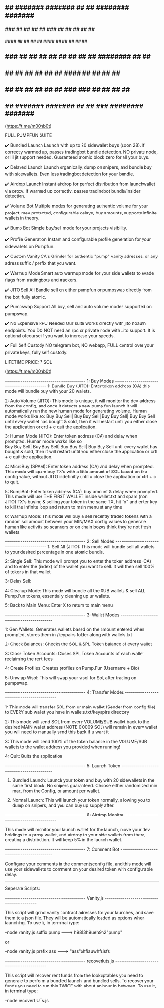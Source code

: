 ##     ##  #######   #######  ##    ##     ########   #######  ######## 
###   ### ##     ## ##     ## ###   ##     ##     ## ##     ##    ##    
#### #### ##     ## ##     ## ####  ##     ##     ## ##     ##    ##    
## ### ## ##     ## ##     ## ## ## ##     ########  ##     ##    ##    
##     ## ##     ## ##     ## ##  ####     ##     ## ##     ##    ##    
##     ## ##     ## ##     ## ##   ### ### ##     ## ##     ##    ##    
##     ##  #######   #######  ##    ## ### ########   #######     ##    

(https://t.me/m00nb0t)

FULL PUMPFUN SUITE

✔️ Bundled Launch
Launch with up to 20 sidewallet buys (soon 28). If correctly warmed up, passes tradingbot bundle detection. NO private node, or lil jit support needed. Guaranteed atomic block zero for all your buys.

✔️ Delayed Launch
Launch organically, dump on snipers, and bundle buy with sidewallets. Even less tradingbot detection for your bundle.

✔️ Airdrop Launch
Instant airdrop for perfect distribution from launchwallet via proxy. If warmed up correctly, passes tradingbot bundle/insider detection.

✔️ Volume Bot
Multiple modes for generating authentic volume for your project, mev protected, configurable delays, buy amounts, supports infinite wallets in theory.

✔️ Bump Bot
Simple buy/sell mode for your projects visibility.

✔️ Profile Generation
Instant and configurable profile generation for your sidewallets on Pumpfun.

✔️ Custom Vanity CA's
Grinder for authentic "pump" vanity adresses, or any adress suffix / prefix that you want.

✔️ Warmup Mode
Smart auto warmup mode for your side wallets to evade flags from tradingbots and trackers.

✔️ JITO Sell All
Bundle sell on either pumpfun or pumpswap directly from the bot, fully atomic.

✔️ Pumpswap Support
All buy, sell and auto volume modes supported on pumpswap.

✔️ No Expensive RPC Needed
Our suite works directly with jito noauth endpoints. You DO NOT need an rpc or private node with Jito support. It is optional ofcourse if you want to increase your speeds.

✔️ Full Self Custody 
NO telegram bot, NO webapp, FULL control over your private keys, fully self custody.

LIFETIME PRICE: 7 SOL

(https://t.me/m00nb0t)










----------------------------------------- 1: Buy Modes -------------------------------------------
1: Bundle Buy (JITO): Enter token address (CA) this mode will bundle buy with your 20 wallets.

2: Auto Volume (JITO):  This mode is unique, it will monitor the dev address from the config, and once it detects a new pump.fun launch it will automatically run the new human mode for generating volume. Human mode works like so:  Buy Buy Sell| Buy Buy Sell| Buy Buy Sell| Buy Buy Sell 
until every wallet has bought & sold, then it will restart until you either close the application or crtl + c quit the application.

3: Human Mode (JITO): Enter token address (CA) and delay when prompted. Human mode works like so:  
Buy Buy Sell| Buy Buy Sell| Buy Buy Sell| Buy Buy Sell until every wallet has bought & sold, then it will restart until you either close the application or crtl + c quit the application.

4: MicroBuy (SPAM):  Enter token address (CA) and delay when prompted. This mode will spam buy TX's with a little amount of SOL based on the config value, without JITO indefinitly until u close the application or ctrl + c to quit. 

5: BumpBot: Enter token address (CA), buy amount & delay when prompted. This mode will use THE FIRST WALLET inside wallet.txt and spam (non JITO) TX's buying & selling your token in the same TX, hit "x" and enter key to kill the infinite loop and return to main menu at any time

6: Warmup Mode: This mode will buy & sell recently traded tokens with a random sol amount between your MIN/MAX config values to generate human like activity so scanners or on chain bozos think they're not fresh wallets. 

----------------------------------------- 2: Sell Modes -------------------------------------------
1: Sell All (JITO): This mode will bundle sell all wallets to your desired percentage in one atomic bundle.

2: Single Sell: This mode will prompt you to enter the token address (CA) and to enter the (index) of the wallet you want to sell. It will then sell 100% of tokens in that wallet

3: Delay Sell: 

4: Cleanup Mode: This mode will bundle all the SUB wallets & sell ALL Pump.Fun tokens, essentially cleaning up ur wallets. 

5: Back to Main Menu: Enter X to return to main menu

----------------------------------------- 3: Wallet Modes -------------------------------------------

1: Gen Wallets: Generates wallets based on the amount entered when prompted, stores them in /keypairs folder along with wallets.txt

2: Check Balances: Checks the SOL & SPL Token balance of every wallet

3: Close Token Accounts: Closes SPL Token Accounts of each wallet reclaiming the rent fees

4: Create Profiles: Creates profiles on Pump.Fun (Username + Bio)

5: Unwrap Wsol: This will swap your wsol for Sol, after trading on pumpswap.

----------------------------------------- 4: Transfer Modes -------------------------------------------

1: This mode will transfer SOL from ur main wallet (Sender from config file) to EVERY sub wallet you have in wallets.txt/keyapirs directory

2: This mode will send SOL from every VOLUME/SUB wallet back to the desired MAIN wallet address (NOTE 0.0009 SOL)  will remain in every wallet you will need to manually send this back if u want it

3: This mode will send 100% of the token balance in the VOLUME/SUB wallets to the wallet address you provided when running!

4: Quit:  Quits the application

----------------------------------------- 5: Launch Token -------------------------------------------

1. Bundled Launch: Launch your token and buy with 20 sidewallets in the same first block. No snipers guaranteed. Choose either randomized min max, from the Config, or amount per wallet.

2. Normal Launch: This will launch your token normally, allowing you to dump on snipers, and you can buy up supply after.

----------------------------------------- 6: Airdrop Monitor -------------------------------------------

This mode will monitor your launch wallet for the launch, move your dev holdings to a proxy wallet, and airdrop to your side wallets from there, creating a distribution. It will keep 5% in the launch wallet.

----------------------------------------- 7: Comment Bot -------------------------------------------

Configure your comments in the commentsconfig file, and this mode will use your sidewallets to comment on your desired token with configurable delay.

----------------------------------------------------------------------------------------------------------------------------------------------------------------------------



Seperate Scripts:

----------------------------------------- Vanity.js -------------------------------------------

This script will grind vanity contract adresses for your launches, and save them to a json file. They will be automatically loaded as options when launching. To use it, in terminal type:

-node vanity.js suffix pump         ---> h9813h9ueh9h2"pump"

or

-node vanity.js prefix ass          ---> "ass"ahfiauwhfsisfs


----------------------------------------- recoverluts.js -------------------------------------------

This script will recover rent funds from the lookuptables you need to generate to perform a bundled launch, and bundled sells. To recover your funds you need to run this TWICE with about an hour in between. To use it, in terminal type:

-node recoverLUTs.js
